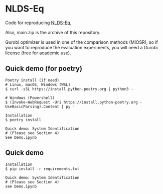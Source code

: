 # NLDS-Eq

Code for reproducing [NLDS-Eq](),

Also, main.zip is the archive of this repository.

Gurobi optimizer is used in one of the comparison methods (MIOSR), so if you want to reproduce the evaluation experiments, you will need a Gurobi license (free for academic use).

## Quick demo (for poetry)
    Poetry install (if need)
    # Linux, macOS, Windows (WSL)
    $ curl -sSL https://install.python-poetry.org | python3 -
    
    # Windows (Powershell)
    $ (Invoke-WebRequest -Uri https://install.python-poetry.org -UseBasicParsing).Content | py -

    Installation
    $ poetry install

    Quick demo: System Identification
    # (Please see Section 4)  
    See Demo.ipynb

## Quick demo
    Installation
    $ pip install -r requirements.txt

    Quick demo: System Identification
    # (Please see Section 4)  
    see Demo.ipynb


